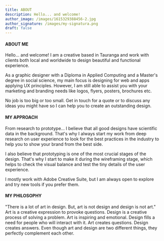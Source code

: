 ```yaml
---
title: ABOUT
description: Hello... and welcome!
author_image: /images/1615329388456-2.jpg
author_signature: /images/my-signatura.png
draft: false
---
```

#### **ABOUT ME**



Hello... and welcome! I am a creative based in Tauranga and work with clients both local and worldwide to design beautiful and functional experience. 

As a graphic designer with a Diploma in Applied Computing and a Master's degree in social science, my main focus is designing for web and apps applying UX principles. However, I am still able to assist you with your marketing and branding needs like logos, flyers, posters, brochures etc.  

No job is too big or too small. Get in touch for a quote or to discuss any ideas you might have so I can help you to create an outstanding design.

#### **MY APPROACH**


From research to prototype... I believe that all good designs have scientific data in the background. That's why I always start my work from deep research on user experience to look for the best practices in the industry to help you to show your brand from the best side. 

I also believe that prototyping is one of the most crucial stages of the design. That's why I start to make it during the wireframing stage, which helps to check the visual balance and test the tiny details of the user experience. 

I mostly work with Adobe Creative Suite, but I am always open to explore and try new tools if you prefer them. 





#### **MY PHILOSOPHY**


"There is a lot of art in design. But, art is not design and design is not art."
Art is a creative expression to provoke questions. Design is a creative process of solving a problem. Art is inspiring and emotional. Design fills a need for people who will interact with it. Art creates questions. Design creates answers. Even though art and design are two different things, they perfectly complement each other.